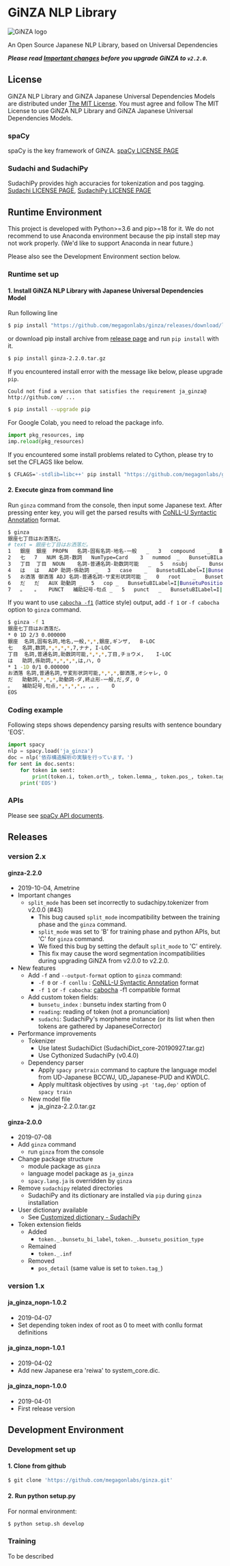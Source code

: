 # GiNZA NLP Library
![GiNZA logo](https://github.com/megagonlabs/ginza/releases/download/latest/GINZA_logo_4c_y.png)

An Open Source Japanese NLP Library, based on Universal Dependencies

***Please read [Important changes](#ginza-211) before you upgrade GiNZA to `v2.2.0`.***

## License
GiNZA NLP Library and GiNZA Japanese Universal Dependencies Models are distributed under
[The MIT License](https://github.com/megagonlabs/ginza/blob/master/LICENSE).
You must agree and follow The MIT License to use GiNZA NLP Library and GiNZA Japanese Universal Dependencies Models.

### spaCy
spaCy is the key framework of GiNZA.
[spaCy LICENSE PAGE](https://github.com/explosion/spaCy/blob/master/LICENSE)

### Sudachi and SudachiPy
SudachiPy provides high accuracies for tokenization and pos tagging.
[Sudachi LICENSE PAGE](https://github.com/WorksApplications/Sudachi/blob/develop/LICENSE-2.0.txt),
[SudachiPy LICENSE PAGE](https://github.com/WorksApplications/SudachiPy/blob/develop/LICENSE)

## Runtime Environment
This project is developed with Python>=3.6 and pip>=18 for it.
We do not recommend to use Anaconda environment because the pip install step may not work properly.
(We'd like to support Anaconda in near future.)

Please also see the Development Environment section below.
### Runtime set up
#### 1. Install GiNZA NLP Library with Japanese Universal Dependencies Model
Run following line
```bash
$ pip install "https://github.com/megagonlabs/ginza/releases/download/latest/ginza-latest.tar.gz"
```
or download pip install archive from
[release page](https://github.com/megagonlabs/ginza/releases)
and run `pip install` with it.
```bash
$ pip install ginza-2.2.0.tar.gz
```

If you encountered install error with the message like below, please upgrade `pip`.

```
Could not find a version that satisfies the requirement ja_ginza@ http://github.com/ ...  
```

```bash
$ pip install --upgrade pip
```

For Google Colab, you need to reload the package info. 
```python
import pkg_resources, imp
imp.reload(pkg_resources)
```

If you encountered some install problems related to Cython, please try to set the CFLAGS like below.
```bash
$ CFLAGS='-stdlib=libc++' pip install "https://github.com/megagonlabs/ginza/releases/download/latest/ginza-latest.tar.gz"
```
#### 2. Execute ginza from command line
Run `ginza` command from the console, then input some Japanese text.
After pressing enter key, you will get the parsed results with [CoNLL-U Syntactic Annotation](https://universaldependencies.org/format.html#syntactic-annotation) format.
```bash
$ ginza
銀座七丁目はお洒落だ。
# text = 銀座七丁目はお洒落だ。
1	銀座	銀座	PROPN	名詞-固有名詞-地名-一般	_	3	compound	_	BunsetuBILabel=B|BunsetuPositionType=CONT|SpaceAfter=No|NP_B|NE=LOC_B
2	七	7	NUM	名詞-数詞	NumType=Card	3	nummod	_	BunsetuBILabel=I|BunsetuPositionType=CONT|SpaceAfter=No|NE=LOC_I
3	丁目	丁目	NOUN	名詞-普通名詞-助数詞可能	_	5	nsubj	_	BunsetuBILabel=I|BunsetuPositionType=SEM_HEAD|SpaceAfter=No|NP_B|NE=LOC_I
4	は	は	ADP	助詞-係助詞	_	3	case	_	BunsetuBILabel=I|BunsetuPositionType=SYN_HEAD|SpaceAfter=No
5	お洒落	御洒落	ADJ	名詞-普通名詞-サ変形状詞可能	_	0	root	_	BunsetuBILabel=B|BunsetuPositionType=ROOT|SpaceAfter=No
6	だ	だ	AUX	助動詞	_	5	cop	_	BunsetuBILabel=I|BunsetuPositionType=SYN_HEAD|SpaceAfter=No
7	。	。	PUNCT	補助記号-句点	_	5	punct	_	BunsetuBILabel=I|BunsetuPositionType=CONT|SpaceAfter=No

```
If you want to use [`cabocha -f1`](https://taku910.github.io/cabocha/) (lattice style) output, add `-f 1` or `-f cabocha` option to `ginza` command.
```bash
$ ginza -f 1
銀座七丁目はお洒落だ。
* 0 1D 2/3 0.000000
銀座	名詞,固有名詞,地名,一般,*,*,銀座,ギンザ,	B-LOC
七	名詞,数詞,*,*,*,*,7,ナナ,	I-LOC
丁目	名詞,普通名詞,助数詞可能,*,*,*,丁目,チョウメ,	I-LOC
は	助詞,係助詞,*,*,*,*,は,ハ,	O
* 1 -1D 0/1 0.000000
お洒落	名詞,普通名詞,サ変形状詞可能,*,*,*,御洒落,オシャレ,	O
だ	助動詞,*,*,*,助動詞-ダ,終止形-一般,だ,ダ,	O
。	補助記号,句点,*,*,*,*,。,。,	O
EOS
```
### Coding example
Following steps shows dependency parsing results with sentence boundary 'EOS'.
```python
import spacy
nlp = spacy.load('ja_ginza')
doc = nlp('依存構造解析の実験を行っています。')
for sent in doc.sents:
    for token in sent:
        print(token.i, token.orth_, token.lemma_, token.pos_, token.tag_, token.dep_, token.head.i)
    print('EOS')
```
### APIs
Please see [spaCy API documents](https://spacy.io/api/).
## Releases
### version 2.x
#### ginza-2.2.0
- 2019-10-04, Ametrine
- Important changes
  - `split_mode` has been set incorrectly to sudachipy.tokenizer from v2.0.0 (#43)
    - This bug caused `split_mode` incompatibility between the training phase and the `ginza` command.
    - `split_mode` was set to 'B' for training phase and python APIs, but 'C' for `ginza` command.
    - We fixed this bug by setting the default `split_mode` to 'C' entirely.
    - This fix may cause the word segmentation incompatibilities during upgrading GiNZA from v2.0.0 to v2.2.0.
- New features
  - Add `-f` and `--output-format` option to `ginza` command:
    - `-f 0` or `-f conllu` : [CoNLL-U Syntactic Annotation](https://universaldependencies.org/format.html#syntactic-annotation) format
    - `-f 1` or `-f cabocha`: [cabocha](https://taku910.github.io/cabocha/) -f1 compatible format
  - Add custom token fields:
    - `bunsetu_index` : bunsetu index starting from 0
    - `reading`: reading of token (not a pronunciation)
    - `sudachi`: SudachiPy's morpheme instance (or its list when then tokens are gathered by JapaneseCorrector)
- Performance improvements
  - Tokenizer
    - Use latest SudachiDict (SudachiDict_core-20190927.tar.gz) 
    - Use Cythonized SudachiPy (v0.4.0) 
  - Dependency parser
    - Apply `spacy pretrain` command to capture the language model from UD-Japanese BCCWJ, UD_Japanese-PUD and KWDLC.
    - Apply multitask objectives by using `-pt 'tag,dep'` option of `spacy train`
  - New model file
    - ja_ginza-2.2.0.tar.gz

#### ginza-2.0.0
- 2019-07-08
- Add `ginza` command
  - run `ginza` from the console
- Change package structure
  - module package as `ginza`
  - language model package as `ja_ginza`
  - `spacy.lang.ja` is overridden by `ginza`
- Remove `sudachipy` related directories
  - SudachiPy and its dictionary are installed via `pip` during `ginza` installation
- User dictionary available
  - See [Customized dictionary - SudachiPy](https://github.com/WorksApplications/SudachiPy#customized-dictionary)
- Token extension fields
  - Added
    - `token._.bunsetu_bi_label`, `token._.bunsetu_position_type`
  - Remained
    - `token._.inf`
  - Removed
    - `pos_detail` (same value is set to `token.tag_`)

### version 1.x
#### ja_ginza_nopn-1.0.2
- 2019-04-07
- Set depending token index of root as 0 to meet with conllu format definitions

#### ja_ginza_nopn-1.0.1
- 2019-04-02
- Add new Japanese era 'reiwa' to system_core.dic.

#### ja_ginza_nopn-1.0.0
- 2019-04-01
- First release version

## Development Environment
### Development set up
#### 1. Clone from github
```bash
$ git clone 'https://github.com/megagonlabs/ginza.git'
```
#### 2. Run python setup.py
For normal environment:
```bash
$ python setup.sh develop
```
### Training
To be described
